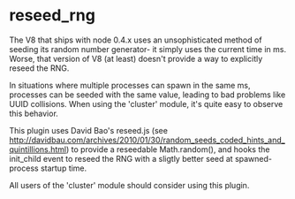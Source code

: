 reseed_rng
==========

The V8 that ships with node 0.4.x uses an unsophisticated method of
seeding its random number generator- it simply uses the current time
in ms.  Worse, that version of V8 (at least) doesn't provide a way
to explicitly reseed the RNG.

In situations where multiple processes can spawn in the same
ms, processes can be seeded with the same value, leading to bad 
problems like UUID collisions. When using the 'cluster' module, it's
quite easy to observe this behavior. 

This plugin uses David Bao's reseed.js (see http://davidbau.com/archives/2010/01/30/random_seeds_coded_hints_and_quintillions.html)
to provide a reseedable Math.random(), and hooks the init_child event
to reseed the RNG with a sligtly better seed at spawned-process startup
time. 

All users of the 'cluster' module should consider using this plugin.
